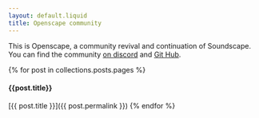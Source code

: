```yaml
---
layout: default.liquid
title: Openscape community
---
```

This is Openscape, a community revival and continuation of Soundscape. You can find the community [on discord](https://discord.gg/j7mMbxyf) and [Git Hub](https://github.com/openscape-community).  


{% for post in collections.posts.pages %}
#### {{post.title}}

[{{ post.title }}]({{ post.permalink }})
{% endfor %}
